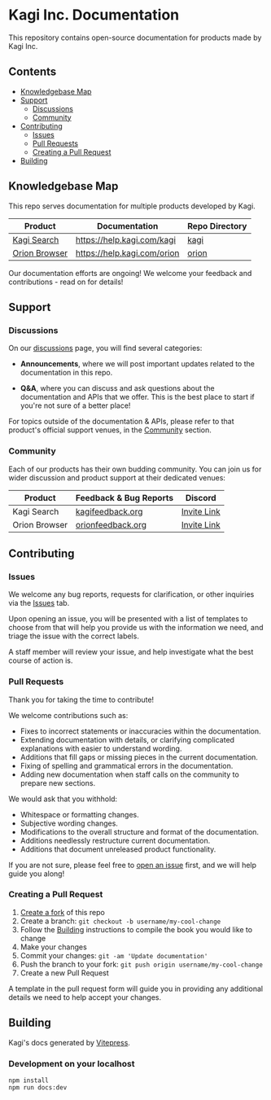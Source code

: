 # Kagi Inc. Documentation

This repository contains open-source documentation for products made by Kagi Inc.

## Contents

- [Knowledgebase Map](#knowledgebase-map)
- [Support](#support)
  - [Discussions](#discussions)
  - [Community](#community)
- [Contributing](#contributing)
  - [Issues](#issues)
  - [Pull Requests](#pull-requests)
  - [Creating a Pull Request](#creating-a-pull-request)
- [Building](#building)

## Knowledgebase Map

This repo serves documentation for multiple products developed by Kagi.

Product | Documentation         | Repo Directory
--------|-----------------------|----------------
[Kagi Search](https://kagi.com) | https://help.kagi.com/kagi | [kagi](https://github.com/kagisearch/kagi-docs/tree/main/docs/kagi)
[Orion Browser](https://browser.kagi.com) | https://help.kagi.com/orion | [orion](https://github.com/kagisearch/kagi-docs/tree/main/docs/orion)

Our documentation efforts are ongoing! We welcome your feedback and
contributions - read on for details!

## Support

### Discussions

On our [discussions](https://github.com/kagisearch/kagi-docs/discussions) page,
you will find several categories:

- **Announcements**, where we will post important updates related to the
  documentation in this repo.

- **Q&A**, where you can discuss and ask questions about the documentation
  and APIs that we offer. This is the best place to start if you're not sure
  of a better place!

For topics outside of the documentation & APIs, please refer to that product's
official support venues, in the [Community](#community) section.

### Community

Each of our products has their own budding community. You can join us for
wider discussion and product support at their dedicated venues:

Product | Feedback & Bug Reports | Discord
--------|------------------------|------------
Kagi Search | [kagifeedback.org](https://kagifeedback.org) | [Invite Link](https://kagi.com/discord)
Orion Browser | [orionfeedback.org](https://orionfeedback.org) | [Invite Link](https://discord.gg/EMMzT57hQT)

## Contributing

### Issues

We welcome any bug reports, requests for clarification, or other inquiries
via the [Issues](https://github.com/kagisearch/kagi-docs/issues) tab.

Upon opening an issue, you will be presented with a list of templates to
choose from that will help you provide us with the information we need,
and triage the issue with the correct labels.

A staff member will review your issue, and help investigate what the best
course of action is.

### Pull Requests

Thank you for taking the time to contribute!

We welcome contributions such as:

- Fixes to incorrect statements or inaccuracies within the documentation.
- Extending documentation with details, or clarifying complicated explanations
  with easier to understand wording.
- Additions that fill gaps or missing pieces in the current documentation.
- Fixing of spelling and grammatical errors in the documentation.
- Adding new documentation when staff calls on the community to prepare new
  sections.

We would ask that you withhold:

- Whitespace or formatting changes.
- Subjective wording changes.
- Modifications to the overall structure and format of the documentation.
- Additions needlessly restructure current documentation.
- Additions that document unreleased product functionality.

If you are not sure, please feel free to [open an issue](https://github.com/kagisearch/kagi-docs/issues/new/choose)
first, and we will help guide you along!

### Creating a Pull Request

1. [Create a fork](https://github.com/kagisearch/kagi-docs/fork) of this repo
2. Create a branch: `git checkout -b username/my-cool-change`
3. Follow the [Building](#building) instructions to compile the book you would
   like to change
4. Make your changes
5. Commit your changes: `git -am 'Update documentation'`
6. Push the branch to your fork: `git push origin username/my-cool-change`
7. Create a new Pull Request

A template in the pull request form will guide you in providing any additional
details we need to help accept your changes.


## Building

Kagi's docs generated by [Vitepress](https://vitepress.dev/).

### Development on your localhost

    npm install
    npm run docs:dev
